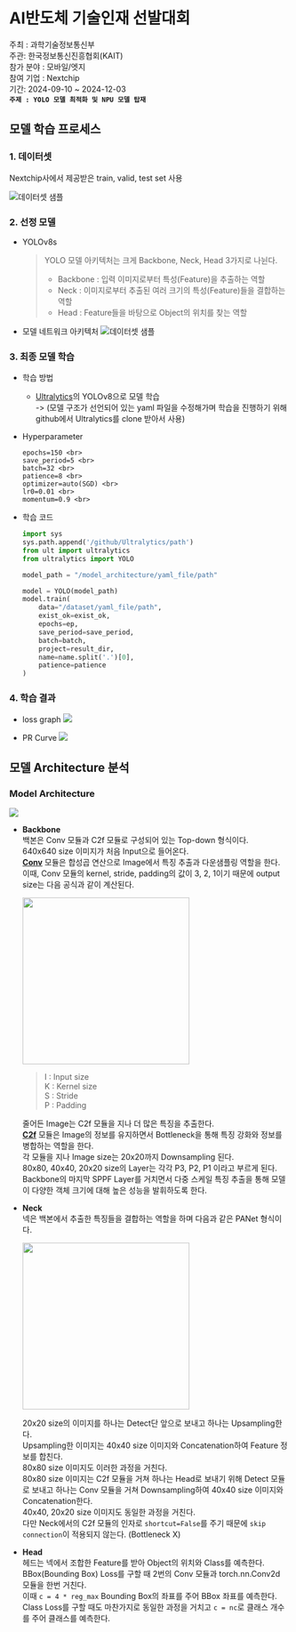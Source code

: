 # AI반도체 기술인재 선발대회
주최 : 과학기술정보통신부 <br> 주관: 한국정보통신진흥협회(KAIT) <br> 참가 분야 : 모바일/엣지 <br> 참여 기업 : Nextchip <br> 기간: 2024-09-10 ~ 2024-12-03 <br> **`주제 : YOLO 모델 최적화 및 NPU 모델 탑재`**



## 모델 학습 프로세스
### 1. 데이터셋
Nextchip사에서 제공받은 train, valid, test set 사용

<img src="./images/dataset.png" alt="데이터셋 샘플">

### 2. 선정 모델
- YOLOv8s
    > YOLO 모델 아키텍처는 크게 Backbone, Neck, Head 3가지로 나뉜다.
    > - Backbone : 입력 이미지로부터 특성(Feature)을 추출하는 역할
    > - Neck : 이미지로부터 추출된 여러 크기의 특성(Feature)들을 결합하는 역할
    > - Head : Feature들을 바탕으로 Object의 위치를 찾는 역할

- 모델 네트워크 아키텍처
    <img src="./images/model_network.png" alt="데이터셋 샘플">

### 3. 최종 모델 학습
- 학습 방법
    - [Ultralytics](https://github.com/ultralytics/ultralytics)의 YOLOv8으로 모델 학습 <br>
    -> (모델 구조가 선언되어 있는 yaml 파일을 수정해가며 학습을 진행하기 위해 github에서 Ultralytics를 clone 받아서 사용) <br>

- Hyperparameter
    ```
    epochs=150 <br>
    save_period=5 <br>
    batch=32 <br>
    patience=8 <br>
    optimizer=auto(SGD) <br>
    lr0=0.01 <br>
    momentum=0.9 <br>
    ```

- 학습 코드
    ```python
    import sys
    sys.path.append('/github/Ultralytics/path')
    from ult import ultralytics
    from ultralytics import YOLO

    model_path = "/model_architecture/yaml_file/path"
    
    model = YOLO(model_path)
    model.train(
        data="/dataset/yaml_file/path",
        exist_ok=exist_ok,
        epochs=ep,
        save_period=save_period,
        batch=batch,
        project=result_dir,
        name=name.split('.')[0],
        patience=patience
    )
    ```

### 4. 학습 결과
- loss graph
    <img src="./images/results.png">

- PR Curve
    <img src="./images/PR_curve.png">


## 모델 Architecture 분석
### Model Architecture
<img src="./images/model_architecture2.png">

- **Backbone**<br>
    백본은 Conv 모듈과 C2f 모듈로 구성되어 있는 Top-down 형식이다.<br>
    640x640 size 이미지가 처음 Input으로 들어온다.<br>
    <u>**Conv**</u> 모듈은 합성곱 연산으로 Image에서 특징 추출과 다운샘플링 역할을 한다.<br>
    이때, Conv 모듈의 kernel, stride, padding의 값이 3, 2, 1이기 때문에 output size는 다음 공식과 같이 계산된다.<br>

    <img src="./images/calculate.png" width=300><br>
    > I : Input size<br>
    > K : Kernel size<br>
    > S : Stride<br>
    > P : Padding
    
    줄어든 Image는 C2f 모듈을 지나 더 많은 특징을 추출한다.<br>
    <u>**C2f**</u> 모듈은 Image의 정보를 유지하면서 Bottleneck을 통해 특징 강화와 정보를 병합하는 역할을 한다.<br>
    각 모듈을 지나 Image size는 20x20까지 Downsampling 된다.<br>
    80x80, 40x40, 20x20 size의 Layer는 각각 P3, P2, P1 이라고 부르게 된다.<br>
    Backbone의 마지막 SPPF Layer를 거치면서 다중 스케일 특징 추출을 통해 모델이 다양한 객체 크기에 대해 높은 성능을 발휘하도록 한다.<br>

- **Neck**<br>
    넥은 백본에서 추출한 특징들을 결합하는 역할을 하며 다음과 같은 PANet 형식이다.<br>
    
    <img src="./images/panet.png" height=300><br>
    
    20x20 size의 이미지를 하나는 Detect단 앞으로 보내고 하나는 Upsampling한다.<br>
    Upsampling한 이미지는 40x40 size 이미지와 Concatenation하여 Feature 정보를 합친다.<br>
    80x80 size 이미지도 이러한 과정을 거친다.<br>
    80x80 size 이미지는 C2f 모듈을 거쳐 하나는 Head로 보내기 위해 Detect 모듈로 보내고 하나는 Conv 모듈을 거쳐 Downsampling하여 40x40 size 이미지와 Concatenation한다.<br>
    40x40, 20x20 size 이미지도 동일한 과정을 거친다.<br>
    다만 Neck에서의 C2f 모듈의 인자로 `shortcut=False`를 주기 때문에 `skip connection`이 적용되지 않는다. (Bottleneck X)

- **Head**<br>
    헤드는 넥에서 조합한 Feature를 받아 Object의 위치와 Class를 예측한다.<br>
    BBox(Bounding Box) Loss를 구할 때 2번의 Conv 모듈과 torch.nn.Conv2d 모듈을 한번 거친다.<br>
    이때 `c = 4 * reg_max` Bounding Box의 좌표를 주어 BBox 좌표를 예측한다.<br>
    Class Loss를 구할 때도 마찬가지로 동일한 과정을 거치고 `c = nc`로 클래스 개수를 주어 클래스를 예측한다.<br>

    